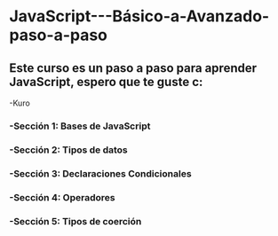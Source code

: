 # JavaScript---Básico-a-Avanzado-paso-a-paso

## Este curso es un paso a paso para aprender JavaScript, espero que te guste c:
-Kuro

### -Sección 1: Bases de JavaScript
### -Sección 2: Tipos de datos
### -Sección 3: Declaraciones Condicionales
### -Sección 4: Operadores
### -Sección 5: Tipos de coerción